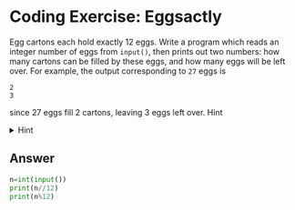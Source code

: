 # Coding Exercise: Eggsactly

Egg cartons each hold exactly 12 eggs. Write a program which reads an integer number of eggs from `input()`, 
then prints out two numbers: how many cartons can be filled by these eggs, and how many eggs will be left over. 
For example, the output corresponding to `27` eggs is
```
2
3
```
since 27 eggs fill 2 cartons, leaving 3 eggs left over. Hint
<details>
   <summary>
      Hint
   </summary>
  
  ![image](https://github.com/ansilmbabl/CS-circle-python/assets/86063895/3c7394a7-6322-43e3-b99c-ceadb5ace7ab)

</details>

## Answer

```python
n=int(input())
print(n//12)
print(n%12)
